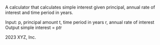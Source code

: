 A calculator that calculates simple interest given principal, annual rate of interest and time period in years.


Input:
   p, principal amount
   t, time period in years
   r, annual rate of interest
Output
   simple interest = p*t*r


2023 XYZ, Inc.